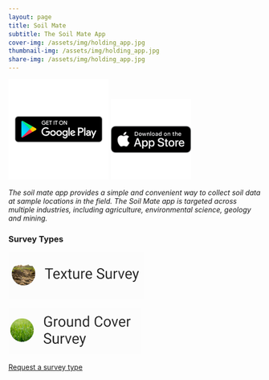 ```yaml
---
layout: page
title: Soil Mate
subtitle: The Soil Mate App
cover-img: /assets/img/holding_app.jpg
thumbnail-img: /assets/img/holding_app.jpg
share-img: /assets/img/holding_app.jpg
---
```


<p float="left">
  <a href="https://play.google.com/store/apps/details?id=au.com.opensourceagriculture.soil_mate"><img src="/assets/img/playstore.png" width="200" /></a>
  <a href="https://apps.apple.com/us/app/soil-mate/id1554446504"><img src="/assets/img/appstore.png" width="160" /></a>
</p>

*The soil mate app provides a simple and convenient way to collect soil data at sample locations in the field. The Soil Mate app is targeted across multiple industries, including agriculture, environmental science, geology and mining.*

### Survey Types

![texture](/assets/img/texture_survey.png)

![ground_cover](/assets/img/ground_cover_survey.png)

[Request a survey type](https://github.com/Open-Source-Agriculture/soil_mate/issues)